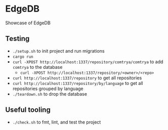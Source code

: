 # EdgeDB

Showcase of EdgeDB

## Testing

* `./setup.sh` to init project and run migrations
* `cargo run`
* `curl -XPOST http://localhost:1337/repository/comtrya/comtrya` to add `comtrya` to the database
  * `curl -XPOST http://localhost:1337/repository/<owner>/<repo>`
* `curl http://localhost:1337/repository` to get all repositories
* `curl http://localhost:1337/repository/by/language` to get all repositories grouped by language
* `./teardown.sh` to drop the database

## Useful tooling

* `./check.sh` to fmt, lint, and test the project
